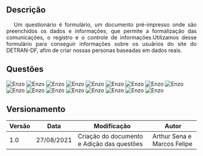 ## Descrição
 <p style="text-indent: 20px;text-align: justify;">Um questionário é formulário, um documento pré-impresso onde são preenchidos os dados e informações, que permite a formalização das comunicações, o registro e o controle de informações.Utilizamos desse formulário para conseguir informações sobre os usuãrios do site do DETRAN-DF, afim de criar nossas personas baseadas em dados reais. 
 </p>

## Questões
<img src="/assets/analiseRequisitos/questionario/pergunta1.png" alt="Enzo" style="width:80%, marginTop: 30px"/>
<img src="/assets/analiseRequisitos/questionario/pergunta2.png" alt="Enzo" style="width:80%, marginTop: 30px"/>
<img src="/assets/analiseRequisitos/questionario/pergunta3.png" alt="Enzo" style="width:80%, marginTop: 30px"/>
<img src="/assets/analiseRequisitos/questionario/pergunta4.png" alt="Enzo" style="width:80%, marginTop: 30px"/>
<img src="/assets/analiseRequisitos/questionario/pergunta5.png" alt="Enzo" style="width:80%, marginTop: 30px;"/>
<img src="/assets/analiseRequisitos/questionario/pergunta6.png" alt="Enzo" style="width:80%, marginTop: 30px"/>
<img src="/assets/analiseRequisitos/questionario/pergunta7.png" alt="Enzo" style="width:80%, marginTop: 30px"/>
<img src="/assets/analiseRequisitos/questionario/pergunta8.png" alt="Enzo" style="width:80%, marginTop: 30px"/>
<img src="/assets/analiseRequisitos/questionario/pergunta9.png" alt="Enzo" style="width:80%, marginTop: 30px"/>
<img src="/assets/analiseRequisitos/questionario/pergunta10.png" alt="Enzo" style="width:80%, marginTop: 30px"/>
<img src="/assets/analiseRequisitos/questionario/pergunta11.png" alt="Enzo" style="width:80%, marginTop: 30px;"/>
<img src="/assets/analiseRequisitos/questionario/pergunta12.png" alt="Enzo" style="width:80%, marginTop: 30px"/>
<img src="/assets/analiseRequisitos/questionario/pergunta13.png" alt="Enzo" style="width:80%, marginTop: 30px"/>
<img src="/assets/analiseRequisitos/questionario/pergunta14.png" alt="Enzo" style="width:80%, marginTop: 30px;"/>
<img src="/assets/analiseRequisitos/questionario/pergunta15.png" alt="Enzo" style="width:80%, marginTop: 30px"/>
<img src="/assets/analiseRequisitos/questionario/pergunta16.png" alt="Enzo" style="width:80%, marginTop: 30px;"/>
<img src="/assets/analiseRequisitos/questionario/pergunta17.png" alt="Enzo" style="width:80%, marginTop: 30px"/>

## Versionamento

| Versão | Data | Modificação| Autor |
|--|--|--|--|
| 1.0 | 27/08/2021 | Criação do documento e Adição das questões | Arthur Sena e Marcos Felipe |